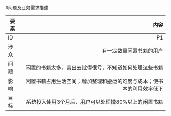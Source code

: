 #问题及业务需求描述



| 要素 | 内容 |
| --- | ---: |
| ID | P1 |
| 涉众 | 有一定数量闲置书籍的用户 |
| 问题 | 闲置的书籍太多，卖出去觉得很亏，不知道如何处理这些书籍 |
| 影响 | 闲置书籍占用生活空间；增加整理和搬运的难度与成本；使书本的利用效率低下 |
| 目标 | 系统投入使用3个月后，用户可以处理掉80%以上的闲置书籍 |


